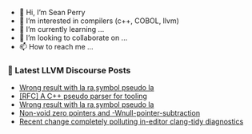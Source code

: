 - 👋 Hi, I’m Sean Perry
- 👀 I’m interested in compilers (c++, COBOL, llvm)
- 🌱 I’m currently learning ...
- 💞️ I’m looking to collaborate on ...
- 📫 How to reach me ...

<!---
s66perry/s66perry is a ✨ special ✨ repository because its `README.md` (this file) appears on your GitHub profile.
You can click the Preview link to take a look at your changes.
--->
### 📕 Latest LLVM Discourse Posts

<!-- DISCOURSE-LLVM:START -->
- [Wrong result with la ra,symbol pseudo la](https://discourse.llvm.org/t/wrong-result-with-la-ra-symbol-pseudo-la/60545/3)
- [[RFC] A C++ pseudo parser for tooling](https://discourse.llvm.org/t/rfc-a-c-pseudo-parser-for-tooling/59217/43)
- [Wrong result with la ra,symbol pseudo la](https://discourse.llvm.org/t/wrong-result-with-la-ra-symbol-pseudo-la/60545/2)
- [Non-void zero pointers and -Wnull-pointer-subtraction](https://discourse.llvm.org/t/non-void-zero-pointers-and-wnull-pointer-subtraction/60540/2)
- [Recent change completely polluting in-editor clang-tidy diagnostics](https://discourse.llvm.org/t/recent-change-completely-polluting-in-editor-clang-tidy-diagnostics/60546/1)
<!-- DISCOURSE-LLVM:END -->
